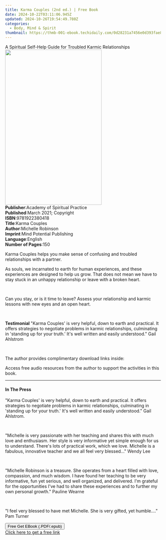 ```yaml
---
title: Karma Couples (2nd ed.) | Free Book
date: 2024-10-22T03:11:06.945Z
updated: 2024-10-26T19:54:49.780Z
categories:
  - Body, Mind & Spirit
thumbnail: https://thmb-001-ebook.techidaily.com/0d28231a7456e0d393fae85fff002a35230f512e27751d67a05ba4f29a28ad1a.jpg
---
```

<main id="book-container">
  <div class="flex flex-col">
    <div class="book-brief flex-1 py-6 px-4 sm:p-6 md:py-10 md:px-8">
      <!-- brief-->
      <div class="book-brief-main">
        A Spiritual Self-Help Guide for Troubled Karmic Relationships
      </div>
    </div>
    <div
      class="book-meta-info flex-1 grid gap-4 col-start-1 col-end-3 row-start-1 sm:mb-6 sm:grid-cols-4 lg:gap-6 lg:col-start-2 lg:row-end-6 lg:row-span-6 lg:mb-0"
    >
      <div
        class="book-meta-info-left place-content-center mt-4 p-4 text-sm leading-6 col-start-2 col-span-2 dark:text-slate-400"
      >
        <img
          class="w-full h-500 object-cover rounded-lg sm:h-255 sm:col-span-2 lg:col-span-full"
          src="https://img-001-ebook.techidaily.com/cb916189350d75455a455d7606e79f950d88a980c24a0ef0eec13d7ac65fd997.jpg"
          alt=""
          width="312"
          height="500"
        />
      </div>
      <div
        class="book-meta-info-right mt-2 col-start-1 row-start-2 col-span-3 self-center"
      >
        <!-- meta data  -->
        <div class="flex flex-col px-4 md:px-8">
          <div class="flex-1">
            <strong>Publisher</strong>:<span class="px-2"
              >Academy of Spiritual Practice</span
            >
          </div>
          <div class="flex-1">
            <strong>Published</strong>:<span class="px-2"
              >March 2021; Copyright</span
            >
          </div>
          <div class="flex-1">
            <strong>ISBN</strong>:<span class="px-2">9781922380418</span>
          </div>
          <div class="flex-1">
            <strong>Title</strong>:<span class="px-2">Karma Couples</span>
          </div>
          <div class="flex-1">
            <strong>Author</strong>:<span class="px-2">Michelle Robinson</span>
          </div>
          <div class="flex-1">
            <strong>Imprint</strong>:<span class="px-2"
              >Mind Potential Publishing</span
            >
          </div>
          <div class="flex-1">
            <strong>Language</strong>:<span class="px-2">English</span>
          </div>
          <div class="flex-1">
            <strong>Number of Pages</strong>:<span class="px-2">150</span>
          </div>
        </div>
      </div>
    </div>
    <div class="book-description flex-1 py-6 px-4 sm:p-6 md:py-10 md:px-8">
      <div class="book-description-main">
        <div accordion-content="" id="description">
          <p>
            Karma Couples helps you make sense of confusing and troubled
            relationships with a partner.
          </p>
          <p>
            As souls, we incarnated to earth for human experiences, and these
            experiences are designed to help us grow. That does not mean we have
            to stay stuck in an unhappy relationship or leave with a broken
            heart.
          </p>
          <p><br /></p>
          <p>
            Can you stay, or is it time to leave? Assess your relationship and
            karmic lessons with new eyes and an open heart.
          </p>
          <p>&nbsp;</p>
          <p>
            <strong>Testimonial </strong>"Karma Couples' is very helpful, down
            to earth and practical. It offers strategies to negotiate problems
            in karmic relationships, culminating in 'standing up for your
            truth.' It's well written and easily understood." Gail Ahlstrom
          </p>
          <p><br /></p>
          <p>The author provides complimentary download links inside:</p>
          <p>
            Access free audio resources from the author to support the
            activities in this book.
          </p>
        </div>
        <div class="accordion-fader"></div>
      </div>
    </div>
    <div class="book-excerpts flex-1 py-6 px-4 sm:p-6 md:py-10 md:px-8">
      <!-- excerpts-->
      <div class="book-excerpts-main">
        <hr />
        <h4 class="placeholder placeholder-heading">
          <span>In The Press</span>
        </h4>
        <p></p>
        <p>
          "Karma Couples' is very helpful, down to earth and practical. It
          offers strategies to negotiate problems in karmic relationships,
          culminating in 'standing up for your truth.' It's well written and
          easily understood." Gail Ahlstrom.
        </p>
        <p><br /></p>
        <p>
          "Michelle is very passionate with her teaching and shares this with
          much love and enthusiasm. Her style is very informative yet simple
          enough for us to understand. There's lots of practical work, which we
          love. Michelle is a fabulous, innovative teacher and we all feel very
          blessed..." <span style="color: rgba(35, 31, 32, 1)">Wendy Lee</span>
        </p>
        <p>&nbsp;</p>
        <p>
          "Michelle Robinson is a treasure. She operates from a heart filled
          with love, compassion, and much wisdom. I have found her teaching to
          be very informative, fun yet serious, and well organized, and
          delivered. I'm grateful for the opportunities I've had to share these
          experiences and to further my own personal growth."
          <span style="color: rgba(35, 31, 32, 1)">Pauline Wearne</span>
        </p>
        <p>&nbsp;</p>
        <p>
          "I feel very blessed to have met Michelle. She is very gifted, yet
          humble...."<span style="color: rgba(35, 31, 32, 1)"> Pam Turner</span>
        </p>
        <p></p>
      </div>
    </div>
    <div
      class="book-about-author flex-1 py-6 px-4 sm:p-6 md:py-10 md:px-8"
    ></div>
    <div class="book-free-get flex-1 py-6 px-4 sm:p-6 md:py-10 md:px-8">
      <button
        id="btn-free-get"
        class="bg-blue-500 hover:bg-blue-700 text-white font-bold py-2 px-4 rounded"
      >
        Free Get EBook (.PDF/.epub)
      </button>
      <div id="countdown-display" class="px-2 text-lg mt-2"></div>
      <a
        id="free-link"
        class="hidden bg-blue-500 hover:bg-blue-700 text-white font-bold py-2 px-4 rounded"
        href="https://www.ebooks.com/en-us/book/210273253/karma-couples/michelle-robinson/"
        target="_blank"
        >Click here to get a free link</a
      >
    </div>
    <script>
      let countdownTime = 0;
      let countdownInterval = null;
      document
        .getElementById('btn-free-get')
        .addEventListener('click', startCountdown);
      function startCountdown() {
        countdownTime = new Date().getTime() + 60000 * 3;
        countdownInterval = setInterval(updateCountdown, 1000);
        document.getElementById('btn-free-get').disabled = true;
        document
          .getElementById('btn-free-get')
          .classList.add('bg-gray-500', 'cursor-not-allowed');
      }
      function updateCountdown() {
        let currentTime = new Date().getTime();
        let timeLeft = countdownTime - currentTime;
        let secondsLeft = Math.floor(timeLeft / 1000);
        document.getElementById('countdown-display').innerHTML =
          `Remaining time: ${secondsLeft} seconds.`;
        if (secondsLeft <= 0) {
          clearInterval(countdownInterval);
          document.getElementById('btn-free-get').classList.add('hidden');
          document.getElementById('free-link').classList.remove('hidden');
          document.getElementById('countdown-display').innerHTML = '';
        }
      }
    </script>
  </div>
</main>

<ins class="adsbygoogle"
      style="display:block"
      data-ad-client="ca-pub-7571918770474297"
      data-ad-slot="8358498916"
      data-ad-format="auto"
      data-full-width-responsive="true"></ins>
    